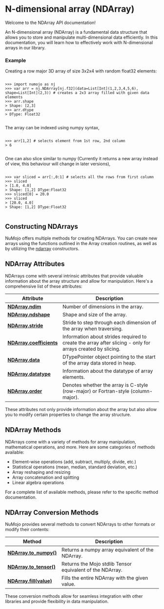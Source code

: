 # N-dimensional array (NDArray)

Welcome to the NDArray API documentation!

An N-dimensional array (NDArray) is a fundamental data structure that allows you to store and manipulate multi-dimensional data efficiently. In this documentation, you will learn how to effectively work with N-dimensional arrays in our library.

### Example
Creating a row major 3D array of size 3x2x4 with random float32 elements:
> ```python
    >>> import numojo as nj
    >>> var arr = nj.NDArray[nj.f32](data=List[Int](1,2,3,4,5,6), shape=List[Int](2,3)) # creates a 2x3 array filled with given data elements
    >>> arr.shape 
    > Shape: [2,3]
    >>> arr.dtype
    > DType: Float32
>```

The array can be indexed using numpy syntax,
>```python
    >>> arr[1,2] # selects element from 1st row, 2nd column
    > 6
>```

One can also slice similar to numpy (Currently it returns a new array instead of view, this behaviour will change in later versions),
>```python
    >>> var sliced = arr[:,0:1] # selects all the rows from first column
    >>> sliced
    > [1.0, 4.0]
    > Shape: [1,2] DType:Float32
    >>> sliced[0] = 20.0
    >>> sliced
    > [20.0, 4.0]
    > Shape: [1,2] DType:Float32
>```

## Constructing NDArrays

NuMojo offers multiple methods for creating NDArrays. You can create new arrays using the functions outlined in the Array creation routines, as well as by utilizing the [ndarray](./ndarrayconstructors.md) constructors.

## NDArray Attributes

NDArrays come with several intrinsic attributes that provide valuable information about the array structure and allow for manipulation. Here's a comprehensive list of these attributes:

| Attribute | Description |
|-----------|-------------|
| **[NDArray.ndim](./attributes.md#ndim)** | Number of dimensions in the array. |
| **[NDArray.ndshape](./attributes.md#nshape)** | Shape and size of the array. |
| **[NDArray.stride](./attributes.md#stride)** | Stride to step through each dimension of the array when traversing. |
| **[NDArray.coefficients](./attributes.md#coefficients)** | Information about strides required to create the array after slicing - only for arrays created by slicing. |
| **[NDArray.data](./attributes.md#data)** | DTypePointer object pointing to the start of the array data stored in heap. |
| **[NDArray.datatype](./attributes.md#datatype)** | Information about the datatype of array elements. |
| **[NDArray.order](./attributes.md#order)** | Denotes whether the array is C-style (row-major) or Fortran-style (column-major). |

These attributes not only provide information about the array but also allow you to modify certain properties to change the array structure.

## NDArray Methods

NDArrays come with a variety of methods for array manipulation, mathematical operations, and more. Here are some categories of methods available:

- Element-wise operations (add, subtract, multiply, divide, etc.)
- Statistical operations (mean, median, standard deviation, etc.)
- Array reshaping and resizing
- Array concatenation and splitting
- Linear algebra operations

For a complete list of available methods, please refer to the specific method documentation.

## NDArray Conversion Methods

NuMojo provides several methods to convert NDArrays to other formats or modify their contents:

| Method | Description |
|--------|-------------|
| **[NDArray.to_numpy()]()** | Returns a numpy array equivalent of the NDArray. |
| **[NDArray.to_tensor()]()** | Returns the Mojo stdlib Tensor equivalent of the NDArray. |
| **[NDArray.fill(value)]()** | Fills the entire NDArray with the given value. |

These conversion methods allow for seamless integration with other libraries and provide flexibility in data manipulation.
